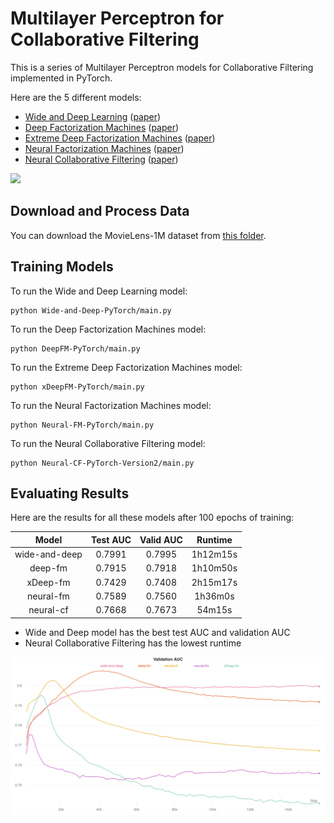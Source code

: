 # Multilayer Perceptron for Collaborative Filtering

This is a series of Multilayer Perceptron models for Collaborative Filtering implemented in PyTorch.

Here are the 5 different models:

* [Wide and Deep Learning](https://github.com/khanhnamle1994/transfer-rec/tree/master/Multilayer-Perceptron-Experiments/Wide-and-Deep-PyTorch) ([paper](https://github.com/khanhnamle1994/transfer-rec/blob/master/Multilayer-Perceptron-Experiments/Wide-and-Deep-Learning-for-Recommendation-Systems.pdf))
* [Deep Factorization Machines](https://github.com/khanhnamle1994/transfer-rec/tree/master/Multilayer-Perceptron-Experiments/DeepFM-PyTorch) ([paper](https://github.com/khanhnamle1994/transfer-rec/blob/master/Multilayer-Perceptron-Experiments/DeepFM-A-Factorization-Machine-Based-Neural-Network-For-CTR-Prediction.pdf))
* [Extreme Deep Factorization Machines](https://github.com/khanhnamle1994/transfer-rec/tree/master/Multilayer-Perceptron-Experiments/xDeepFM-PyTorch) ([paper](https://github.com/khanhnamle1994/transfer-rec/blob/master/Multilayer-Perceptron-Experiments/xDeepFM-Combining-Explicit-and-Implicit-Feature-Interactions-For-Recommender-Systems.pdf))
* [Neural Factorization Machines](https://github.com/khanhnamle1994/transfer-rec/tree/master/Multilayer-Perceptron-Experiments/Neural-FM-PyTorch) ([paper](https://github.com/khanhnamle1994/transfer-rec/blob/master/Multilayer-Perceptron-Experiments/Neural-Factorization-Machines-For-Sparse-Predictive-Analytics.pdf))
* [Neural Collaborative Filtering](https://github.com/khanhnamle1994/transfer-rec/tree/master/Multilayer-Perceptron-Experiments/Neural-CF-PyTorch-Version2) ([paper](https://github.com/khanhnamle1994/transfer-rec/blob/master/Multilayer-Perceptron-Experiments/Neural-Collaborative-Filtering.pdf))

<img src="https://miro.medium.com/max/2000/1*lrj-BgrJWKUuIUQu8ZFDCg.png" width="1000">

## Download and Process Data
You can download the MovieLens-1M dataset from [this folder](https://github.com/khanhnamle1994/transfer-rec/tree/master/ml-1m).

## Training Models

To run the Wide and Deep Learning model:

```
python Wide-and-Deep-PyTorch/main.py
```

To run the Deep Factorization Machines model:

```
python DeepFM-PyTorch/main.py
```

To run the Extreme Deep Factorization Machines model:

```
python xDeepFM-PyTorch/main.py
```

To run the Neural Factorization Machines model:

```
python Neural-FM-PyTorch/main.py
```

To run the Neural Collaborative Filtering model:

```
python Neural-CF-PyTorch-Version2/main.py
```

## Evaluating Results

Here are the results for all these models after 100 epochs of training:

|     Model     | Test AUC | Valid AUC |  Runtime |
|:-------------:|:--------:|:---------:|:--------:|
| wide-and-deep |  0.7991  |   0.7995  | 1h12m15s |
|    deep-fm    |  0.7915  |   0.7918  | 1h10m50s |
|    xDeep-fm   |  0.7429  |   0.7408  | 2h15m17s |
|   neural-fm   |  0.7589  |   0.7560  |  1h36m0s |
|   neural-cf   |  0.7668  |   0.7673  |  54m15s  |

* Wide and Deep model has the best test AUC and validation AUC
* Neural Collaborative Filtering has the lowest runtime

![validationAUC](MLP-Models-ValidAUC.png)